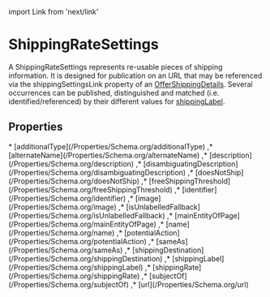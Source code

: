import Link from 'next/link'

# ShippingRateSettings

A ShippingRateSettings represents re-usable pieces of shipping information. It is designed for publication on an URL that may be referenced via the <Link href="/shippingSettingsLink">shippingSettingsLink</Link> property of an <a class="localLink" href="/OfferShippingDetails">OfferShippingDetails</a>. Several occurrences can be published, distinguished and matched (i.e. identified/referenced) by their different values for <a class="localLink" href="/shippingLabel">shippingLabel</a>.

## Properties

<Grid>
* [additionalType](/Properties/Schema.org/additionalType)
,* [alternateName](/Properties/Schema.org/alternateName)
,* [description](/Properties/Schema.org/description)
,* [disambiguatingDescription](/Properties/Schema.org/disambiguatingDescription)
,* [doesNotShip](/Properties/Schema.org/doesNotShip)
,* [freeShippingThreshold](/Properties/Schema.org/freeShippingThreshold)
,* [identifier](/Properties/Schema.org/identifier)
,* [image](/Properties/Schema.org/image)
,* [isUnlabelledFallback](/Properties/Schema.org/isUnlabelledFallback)
,* [mainEntityOfPage](/Properties/Schema.org/mainEntityOfPage)
,* [name](/Properties/Schema.org/name)
,* [potentialAction](/Properties/Schema.org/potentialAction)
,* [sameAs](/Properties/Schema.org/sameAs)
,* [shippingDestination](/Properties/Schema.org/shippingDestination)
,* [shippingLabel](/Properties/Schema.org/shippingLabel)
,* [shippingRate](/Properties/Schema.org/shippingRate)
,* [subjectOf](/Properties/Schema.org/subjectOf)
,* [url](/Properties/Schema.org/url)

</Grid>


